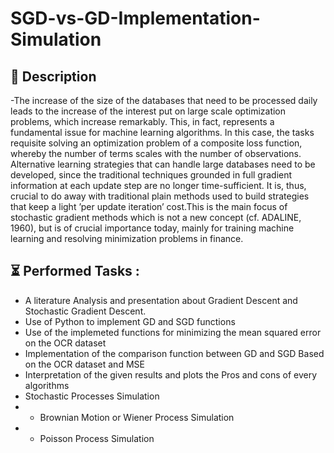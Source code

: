 # SGD-vs-GD-Implementation-Simulation
  
## 📝 Description
-The increase of the size of the databases that need to be processed daily leads to the increase of the interest put on large scale optimization problems, which increase remarkably. This, in fact, represents a fundamental issue for machine learning algorithms. In this case, the tasks requisite solving an optimization problem of a composite loss function, whereby the number of terms scales with the number of observations. Alternative learning strategies that can handle large databases need to be developed, since the traditional techniques grounded in full gradient information at each update step are no longer time-sufficient. It is, thus, crucial to do away with traditional plain methods used to build strategies that keep a light ’per update iteration’ cost.This is the main focus of stochastic gradient methods which is not a new concept (cf. ADALINE, 1960), but is of crucial importance today, mainly for training machine learning and resolving minimization problems in finance.

## ⏳ Performed Tasks :
- A literature Analysis and presentation about Gradient Descent and Stochastic Gradient Descent.
- Use of  Python to implement GD and SGD functions
- Use of  the implemeted functions for minimizing the mean squared error on the OCR dataset
- Implementation of the comparison function between GD and SGD Based on the OCR dataset and MSE
- Interpretation of  the given results and plots the Pros and cons of every algorithms
- Stochastic Processes Simulation
- -  Brownian Motion or Wiener Process Simulation
- -  Poisson Process Simulation
